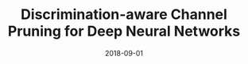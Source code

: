 ---
title: "Discrimination-aware Channel Pruning for Deep Neural Networks"
collection: conferences_main
permalink: /publication/Discrimination
date: 2018-09-01
venue: "NeurIPS"
city: 
state: ""
thumbnail: "Discrimination.png"
teaser :
authors: "Zhuang Zhuangwei, Tan Mingkui, Zhuang Bohan, Liu Jing, Guo Yong, Wu Qingyao, Huang Junzhou, Zhu Jinhui"
bibtex: Discrimination.txt
uri: Discrimination.pdf
arxiv: 
project: 
source: 
poster: Discrimination.pdf
data:
---